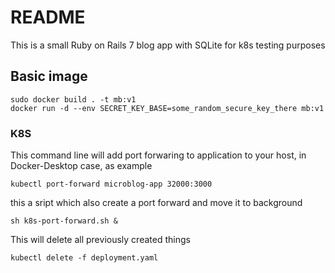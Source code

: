 # README

This is a small Ruby on Rails 7 blog app with SQLite for k8s testing purposes

## Basic image
```
sudo docker build . -t mb:v1
docker run -d --env SECRET_KEY_BASE=some_random_secure_key_there mb:v1
```

### K8S


This command line will add port forwaring to application to your host, in Docker-Desktop case, as example
```
kubectl port-forward microblog-app 32000:3000
```

this a sript which also create a port forward and move it to background
```
sh k8s-port-forward.sh &
```

This will delete all previously created things
```
kubectl delete -f deployment.yaml
```
